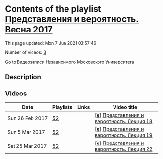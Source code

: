 # Contents of the playlist [Представления и вероятность. Весна 2017](https://www.youtube.com/playlist?list=PLp9ABVh6_x4HrYIgeVpIvQ0my3bnhb3ZX)

This page updated: Mon 7 Jun 2021 03:57:46

Number of videos: [3](#videos)

Go to [Видеозаписи Независимого Московского Университета](../README.md)

## Description



## Videos

|Date|Playlists|Links|Video title|
|---|---|---|---|
| Sun&nbsp;26&nbsp;Feb&nbsp;2017 | [52](../playlists/52 "Представления и вероятность. Весна 2017") |  | [[**e**](https://studio.youtube.com/video/28KLcoC1-8M/edit "Edit")] [Представления и вероятность. Лекция 18](https://www.youtube.com/watch?v=28KLcoC1-8M&list=PLp9ABVh6_x4HrYIgeVpIvQ0my3bnhb3ZX "Александр Игоревич Буфетов, Андрей Викторович Дымов, Алексей Владимирович Клименко, Григорий Иосифович Ольшанский&#013;Представления и вероятность. Семинар НМУ, совместный со ВШЭ и НОЦ МИАН, рекомендован для 3-5 курса.&#013;15 февраля 2017 г. 17:40, НМУ 303 (Москва, Большой Власьевский пер., 11)") |
| Sun&nbsp;5&nbsp;Mar&nbsp;2017 | [52](../playlists/52 "Представления и вероятность. Весна 2017") |  | [[**e**](https://studio.youtube.com/video/oXF54l0Ilug/edit "Edit")] [Представления и вероятность. Лекция 19](https://www.youtube.com/watch?v=oXF54l0Ilug&list=PLp9ABVh6_x4HrYIgeVpIvQ0my3bnhb3ZX "Александр Игоревич Буфетов, Андрей Викторович Дымов, Алексей Владимирович Клименко, Григорий Иосифович Ольшанский&#013;Представления и вероятность. Семинар НМУ, совместный со ВШЭ и НОЦ МИАН, рекомендован для 3-5 курса.&#013;1 марта 2017 г. 17:30, НМУ 303 (Москва, Большой Власьевский пер., 11)") |
| Sat&nbsp;25&nbsp;Mar&nbsp;2017 | [52](../playlists/52 "Представления и вероятность. Весна 2017") |  | [[**e**](https://studio.youtube.com/video/pQw3Xnn0QPo/edit "Edit")] [Представления и вероятность. Лекция 22](https://www.youtube.com/watch?v=pQw3Xnn0QPo&list=PLp9ABVh6_x4HrYIgeVpIvQ0my3bnhb3ZX "Александр Игоревич Буфетов, Андрей Викторович Дымов, Алексей Владимирович Клименко, Григорий Иосифович Ольшанский&#013;Представления и вероятность. Семинар НМУ, совместный со ВШЭ и НОЦ МИАН, рекомендован для 3-5 курса.&#013;22 марта 2017 г. 17:30, НМУ 303 (Москва, Большой Власьевский пер., 11)") |
